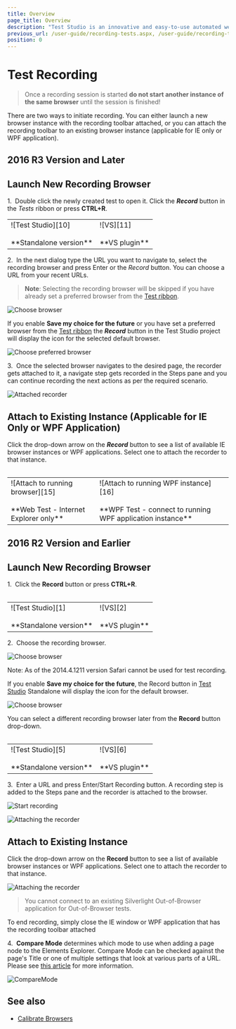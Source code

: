 ```yaml
---
title: Overview
page_title: Overview
description: "Test Studio is an innovative and easy-to-use automated web, WPF and load testing solution. Test Studio tests support essential technologies like ASP.NET AJAX, Silverlight, PHP and MVC. HTML5, Testing framework, functional testing, performance testing, load testing, exploratory testing, manual testing."
previous_url: /user-guide/recording-tests.aspx, /user-guide/recording-tests, /getting-started/test-recording/overview
position: 0
---
```

# Test Recording #

> Once a recording session is started **do not start another instance of the same browser** until the session is finished! 

There are two ways to initiate recording. You can either launch a new browser instance with the recording toolbar attached, or you can attach the recording toolbar to an existing browser instance (applicable for IE only or WPF application).

## **2016 R3 Version and Later** ##

## Launch New Recording Browser ##

1.&nbsp;  Double click the newly created test to open it. Click the ***Record*** button in the *Tests* ribbon or press **CTRL+R**.

<table id=no-table>
	<tr>
		<td>![Test Studio][10] <br><br>**Standalone version**</td>
		<td>![VS][11] <br><br>**VS plugin**</td>
	</tr>
<table>

2.&nbsp; In the next dialog type the URL you want to navigate to, select the recording browser and press Enter or the *Record* button. You can choose a URL from your recent URLs.

> **Note**: Selecting the recording browser will be skipped if you have already set a preferred browser from the <a href="/getting-started/test-execution/quick-execution" target="_blank">Test ribbon</a>.

![Choose browser][12]

If you enable **Save my choice for the future** or you have set a preferred browser from the <a href="/getting-started/test-execution/quick-execution" target="_blank">Test ribbon</a> the ***Record*** button in the Test Studio project will display the icon for the selected default browser.

![Choose preferred browser][13]

3.&nbsp; Once the selected browser navigates to the desired page, the recorder gets attached to it, a navigate step gets recorded in the Steps pane and you can continue recording the next actions as per the required scenario.

![Attached recorder][14]

## Attach to Existing Instance (Applicable for IE Only or WPF Application) ##

Click the drop-down arrow on the ***Record*** button to see a list of available IE browser instances or WPF applications. Select one to attach the recorder to that instance.

<table id=no-table>
	<tr>
		<td>![Attach to running browser][15] <br><br>**Web Test - Internet Explorer only**</td>
		<td>![Attach to running WPF instance][16] <br><br>**WPF Test - connect to running WPF application instance**</td>
	</tr>
<table>

## **2016 R2 Version and Earlier** ##

## Launch New Recording Browser ##

1.&nbsp; Click the __Record__ button or press __CTRL+R__.
	
<table id=no-table>
	<tr>
		<td>![Test Studio][1] <br><br>**Standalone version**</td>
		<td>![VS][2] <br><br>**VS plugin**</td>
	</tr>
<table>

2.&nbsp; Choose the recording browser.

![Choose browser][3]

Note: As of the 2014.4.1211 version Safari cannot be used for test recording.

If you enable __Save my choice for the future__, the Record button in <a href="http://www.telerik.com/teststudio" target="_blank">Test Studio</a> Standalone will display the icon for the default browser.

![Choose browser][4]

You can select a different recording browser later from the __Record__ button drop-down.

<table id="no-table">
	<tr>
		<td>![Test Studio][5] <br><br>**Standalone version**</td>
		<td>![VS][6] <br><br>**VS plugin**</td>
	</tr>
<table>

3.&nbsp; Enter a URL and press Enter/Start Recording button. A recording step is added to the Steps pane and the recorder is attached to the browser.

![Start recording][7]

![Attaching the recorder][8]

## Attach to Existing Instance ##

Click the drop-down arrow on the __Record__ button to see a list of available browser instances or WPF applications. Select one to attach the recorder to that instance.

![Attaching the recorder][9]

> You cannot connect to an existing Silverlight Out-of-Browser application for Out-of-Browser tests.

To end recording, simply close the IE window or WPF application that has the recording toolbar attached

4.&nbsp; **Compare Mode** determines which mode to use when adding a page node to the Elements Explorer. Compare Mode can be checked against the page's Title or one of multiple settings that look at various parts of a URL. Please see <a href="/features/project-settings/recording-options#elements-page-compare-mode" target="_blank">this article</a> for more information.

![CompareMode][13]

## See also ##

* <a href="/features/project-settings/browsers" target="_blank">Calibrate Browsers</a>

[1]: /img/general-information/test-recording/overview/fig1.png
[2]: /img/general-information/test-recording/overview/fig2.png
[3]: /img/general-information/test-recording/overview/fig3.png
[4]: /img/general-information/test-recording/overview/fig4.png
[5]: /img/general-information/test-recording/overview/fig5.png
[6]: /img/general-information/test-recording/overview/fig6.png
[7]: /img/general-information/test-recording/overview/fig7.png
[8]: /img/general-information/test-recording/overview/fig8.png
[9]: /img/general-information/test-recording/overview/fig9.png
[13]: /img/general-information/test-execution/quick-execution/fig13.png
[10]: /img/general-information/test-recording/overview/fig10.png
[11]: /img/general-information/test-recording/overview/fig11.png
[12]: /img/general-information/test-recording/overview/fig12.png
[13]: /img/general-information/test-recording/overview/fig13.png
[14]: /img/general-information/test-recording/overview/fig14.png
[15]: /img/general-information/test-recording/overview/fig15.png
[16]: /img/general-information/test-recording/overview/fig15a.png
